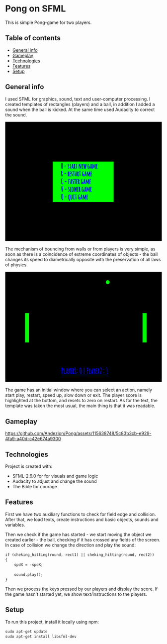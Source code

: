 # Pong on SFML
This is simple Pong-game for two players.
## Table of contents
* [General info](#general-info)
* [Gameplay](#gameplay)
* [Technologies](#technologies)
* [Features](#features)
* [Setup](#setup)

## General info
I used SFML for graphics, sound, text and user-computer processing. I created templates of rectangles (players) and a ball, in addition I added a sound when the ball is kicked. At the same time used Audacity to correct the sound. 

![Start menu](./Photo/2.jpg)

The mechanism of bouncing from walls or from players is very simple, as soon as there is a coincidence of extreme coordinates of objects - the ball changes its speed to diametrically opposite with the preservation of all laws of physics.

![Game](./Photo/1.jpg)

The game has an initial window where you can select an action, namely start play, restart, speed up, slow down or exit. The player score is highlighted at the bottom, and resets to zero on restart. As for the text, the template was taken the most usual, the main thing is that it was readable.

## Gameplay

https://github.com/Andezion/Pong/assets/115638748/5c83b3cb-e929-4fa9-a40d-c42e674a9300

## Technologies
Project is created with:
* SFML-2.6.0 for for visuals and game logic
* Audacity to adjust and change the sound
* The Bible for courage

## Features
First we have two auxiliary functions to check for field edge and collision. 
After that, we load texts, create instructions and basic objects, sounds and variables.

Then we check if the game has started - we start moving the object we created earlier - the ball, checking if it has crossed any fields of the screen.
In case of collision we change the direction and play the sound:
```
if (cheking_hitting(round, rect1) || cheking_hitting(round, rect2))
{
	spdX = -spdX;

	sound.play();
}
```
Then we process the keys pressed by our players and display the score.
If the game hasn't started yet, we show text/instructions to the players.
	
## Setup
To run this project, install it locally using npm:
```
sudo apt-get update
sudo apt-get install libsfml-dev
```

